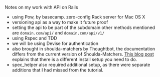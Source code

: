 Notes on my work with API on Rails

- using Pow, by basecamp. zero-config Rack server for Mac OS X
- versioning api as a way to make it future proof
- setting the api to be part of the subdomain
  other methods mentioned are `domain.com/api/` and `domain.com/api/v1/`
- using Rspec and TDD
- we will be using Devise for authentication
- also brought in shoulda-matchers by Thoughtbot, the documentation differs from the current version of Shoulda-Matchers. [This blog post](https://robots.thoughtbot.com/shoulda-matchers-3-0) explains that there is a different install setup you need to do.
- spec_helper also required additional setup, as there were separate additions that I had missed from the tutorial.
